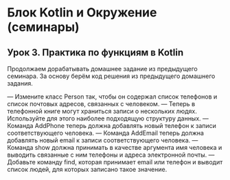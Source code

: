 # Блок Kotlin и Окружение (семинары)
## Урок 3. Практика по функциям в Kotlin
Продолжаем дорабатывать домашнее задание из предыдущего семинара. За основу берём код решения из предыдущего домашнего задания.

— Измените класс Person так, чтобы он содержал список телефонов и список почтовых адресов, связанных с человеком.
— Теперь в телефонной книге могут храниться записи о нескольких людях. Используйте для этого наиболее подходящую структуру данных.
— Команда AddPhone теперь должна добавлять новый телефон к записи соответствующего человека.
— Команда AddEmail теперь должна добавлять новый email к записи соответствующего человека.
— Команда show должна принимать в качестве аргумента имя человека и выводить связанные с ним телефоны и адреса электронной почты.
— Добавьте команду find, которая принимает email или телефон и выводит список людей, для которых записано такое значение.